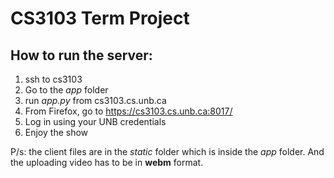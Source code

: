 # CS3103 Term Project

## How to run the server:
1. ssh to cs3103
2. Go to the *app* folder
3. run *app.py* from cs3103.cs.unb.ca
4. From Firefox, go to https://cs3103.cs.unb.ca:8017/
5. Log in using your UNB credentials
6. Enjoy the show

P/s: the client files are in the *static* folder which is inside the *app* folder. And the uploading video has to be in **webm** format.